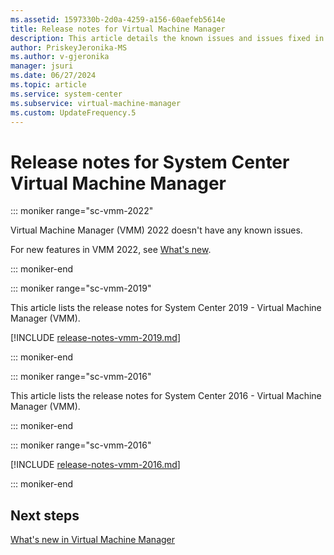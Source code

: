 ```yaml
---
ms.assetid: 1597330b-2d0a-4259-a156-60aefeb5614e
title: Release notes for Virtual Machine Manager
description: This article details the known issues and issues fixed in Virtual Machine Manager
author: PriskeyJeronika-MS
ms.author: v-gjeronika
manager: jsuri
ms.date: 06/27/2024
ms.topic: article
ms.service: system-center
ms.subservice: virtual-machine-manager
ms.custom: UpdateFrequency.5
---
```


# Release notes for System Center Virtual Machine Manager

::: moniker range="sc-vmm-2022"

Virtual Machine Manager (VMM) 2022 doesn't have any known issues.

For new features in VMM  2022, see [What's new](whats-new-in-vmm.md).

::: moniker-end

::: moniker range="sc-vmm-2019"

This article lists the release notes for System Center 2019 - Virtual Machine Manager (VMM).

[!INCLUDE [release-notes-vmm-2019.md](../includes/release-notes-vmm-2019.md)]

::: moniker-end



::: moniker range="sc-vmm-2016"

This article lists the release notes for System Center 2016 - Virtual Machine Manager (VMM).

::: moniker-end



::: moniker range="sc-vmm-2016"

[!INCLUDE [release-notes-vmm-2016.md](../includes/release-notes-vmm-2016.md)]

::: moniker-end

## Next steps
[What's new in Virtual Machine Manager](whats-new-in-vmm.md)
